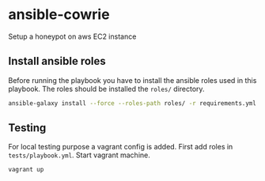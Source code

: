 # ansible-cowrie
Setup a honeypot on aws EC2 instance

## Install ansible roles

Before running the playbook you have to install the ansible roles used in this playbook. The roles should be installed the `roles/` directory.

```bash
ansible-galaxy install --force --roles-path roles/ -r requirements.yml
```

## Testing

For local testing purpose a vagrant config is added. First add roles in `tests/playbook.yml`. Start vagrant machine.

```bash
vagrant up
```
